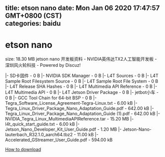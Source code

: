 
title: etson nano
date: Mon Jan 06 2020 17:47:57 GMT+0800 (CST)    
categories: baidu
---

# etson nano
size: 18.30 MB
 jetson nano 开发板资料 - NVIDIA英伟达TX2人工智能开发板 - 深圳风火轮科技 - Powered by Discuz!
 
|- SD卡固件 - 0 B
|- NVIDIA SDK Manager - 0 B
|- L4T Sources - 0 B
|- L4T Sample Root Filesystem Source - 0 B
|- L4T Sample Root File System - 0 B
|- L4T Release SHA Hashes - 0 B
|- L4T Multimedia API Reference - 0 B
|- L4T Multimedia API - 0 B
|- L4T Jetson Driver Package - 0 B
|- jetbot小车 - 0 B
|- GCC Tool Chain for 64-bit BSP - 0 B
|- Tegra_Software_License_Agreement-Tegra-Linux.txt - 6.00 kB
|- Tegra_Linux_Driver_Package_Nano_Adaptation_Guide.pdf - 642.00 kB
|- Tegra_Linux_Driver_Package_Nano_Adaptation_Guide (1).pdf - 642.00 kB
|- NVIDIA_Tegra_Linux_MultimediaAPIReference.tar - 15.20 MB
|- l4t_quick_start_guide.txt - 6.00 kB
|- Jetson_Nano_Developer_Kit_User_Guide.pdf - 1.20 MB
|- Jetson-Nano-lauterbach_R32.1.0_aarch64.tbz2 - 11.00 kB
|- Accelerated_GStreamer_User_Guide.pdf - 594.00 kB

[How to download](https://bpcam.bemobtrk.com/go/2ceec3aa-1ca2-46d6-b9ff-aaa5c184517c?jno=2984)